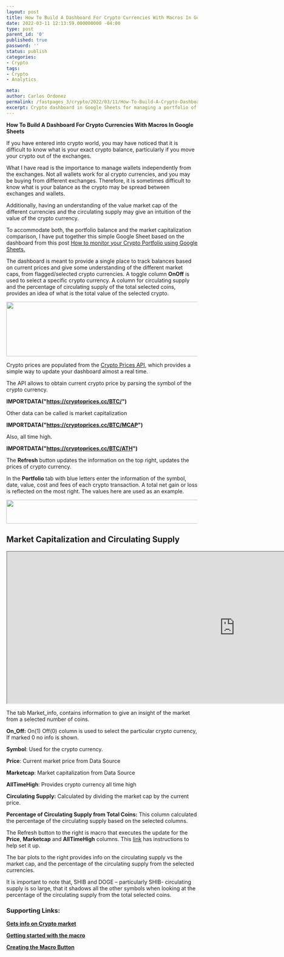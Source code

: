 ```yaml
---
layout: post
title: How To Build A Dashboard For Crypto Currencies With Macros In Google Sheets
date: 2022-03-11 12:13:59.000000000 -04:00
type: post
parent_id: '0'
published: true
password: ''
status: publish
categories:
- Crypto
tags:
- Crypto
- Analytics

meta:
author: Carlos Ordonez
permalink: /fastpages_3/crypto/2022/03/11/How-To-Build-A-Crypto-Dashboard-With-Macros-In-Google-Sheets.html
excerpt: Crypto dashboard in Google Sheets for managing a portfolio of crypto currencies.
---
```


**How To Build A Dashboard For Crypto Currencies With Macros In Google Sheets**

If you have entered into crypto world, you may have noticed that it is
difficult to know what is your exact crypto balance, particularly if you
move your crypto out of the exchanges.

What I have read is the importance to manage wallets independently from
the exchanges. Not all wallets work for al crypto currencies, and you
may be buying from different exchanges. Therefore, it is sometimes
difficult to know what is your balance as the crypto may be spread
between exchanges and wallets.

Additionally, having an understanding of the value market cap of the
different currencies and the circulating supply may give an intuition of
the value of the crypto currency.

To accommodate both, the portfolio balance and the market capitalization
comparison, I have put together this simple Google Sheet based on the
dashboard from this post [How to monitor your Crypto Portfolio using
Google
Sheets.](https://pedrogomes.medium.com/how-to-monitor-your-crypto-portfolio-using-google-sheets-f52161d503ff)

The dashboard is meant to provide a single place to track balances based
on current prices and give some understanding of the different market
caps, from flagged/selected crypto currencies. A toggle column **OnOff**
is used to select a specific crypto currency. A column for circulating
supply and the percentage of circulating supply of the total selected
coins, provides an idea of what is the total value of the selected
crypto.

<img src="/fastpages_3/assets/images/2022-03-11-How-To-Build-A-Crypto-Dashboard-With-Macros-In-Google-Sheets/media/image1.png" style="width:6.5in;height:1.5in" />

Crypto prices are populated from the [Crypto Prices
API](https://cryptoprices.cc/), which provides a simple way to update
your dashboard almost a real time.

The API allows to obtain current crypto price by parsing the symbol of
the crypto currency.

**IMPORTDATA("https://cryptoprices.cc/BTC/")**

Other data can be called is market capitalization

**IMPORTDATA("https://cryptoprices.cc/BTC/MCAP")**

Also, all time high.

**IMPORTDATA("https://cryptoprices.cc/BTC/ATH")**

The **Refresh** button updates the information on the top right, updates
the prices of crypto currency.

In the **Portfolio** tab with blue letters enter the information of the
symbol, date, value, cost and fees of each crypto transaction. A total
net gain or loss is reflected on the most right. The values here are used as an example.

<img src="/fastpages_3/assets/images/2022-03-11-How-To-Build-A-Crypto-Dashboard-With-Macros-In-Google-Sheets/media/image2.png" style="width:6.5in;height:0.65833in" />

## Market Capitalization and Circulating Supply
<iframe width="1200" height="400" src="https://docs.google.com/spreadsheets/d/e/2PACX-1vS5Y55F8hTpcA1Fg3nELTZ-5s6oPWaFABD6GMlPIu_z6Rsu5PQ6p6EBX9OxXPJAzJzeGpsVUINdVV3U/pubhtml?widget=true&amp;headers=false"></iframe>


The tab Market_info, contains information to give an insight of the
market from a selected number of coins.

**On_Off:** On(1) Off(0) column is used to select the particular crypto
currency, If marked 0 no info is shown.

**Symbol**: Used for the crypto currency.

**Price**: Current market price from Data Source

**Marketcap**: Market capitalization from Data Source

**AllTimeHigh**: Provides crypto currency all time high

**Circulating Supply:** Calculated by dividing the market cap by the
current price.

**Percentage of Circulating Supply from Total Coins:** This column
calculated the percentage of the circulating supply based on the
selected columns.

The Refresh button to the right is macro that executes the update for
the **Price**, **Marketcap** and **AllTimeHigh** columns. This
[link](https://spreadsheet.dev/buttons-in-google-sheets#:~:text=To%20assign%20a%20macro%20to,by%20clicking%20on%20the%20button.)
has instructions to help set it up.

The bar plots to the right provides info on the circulating supply vs
the market cap, and the percentage of the circulating supply from the
selected currencies.

It is important to note that, SHIB and DOGE – particularly SHIB-
circulating supply is so large, that it shadows all the other symbols
when looking at the percentage of the circulating supply from the total
selected coins.

### Supporting Links:

[**Gets info on Crypto market**](https://coinmarketcap.com/)

[**Getting started with the
macro**](https://medium.com/coinmonks/real-time-crypto-prices-on-google-sheets-3-simple-steps-b73d9ba3e81c)

[**Creating the Macro
Button**](https://spreadsheet.dev/buttons-in-google-sheets#:~:text=To%20assign%20a%20macro%20to,by%20clicking%20on%20the%20button.)
